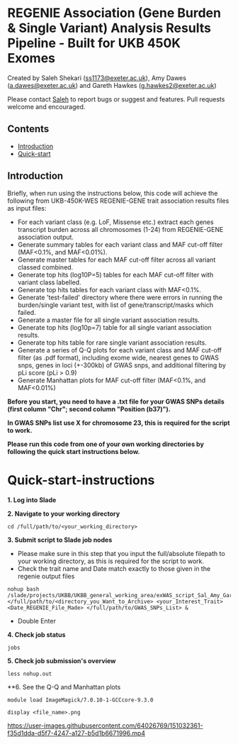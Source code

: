 # REGENIE Association (Gene Burden & Single Variant) Analysis Results Pipeline - Built for UKB 450K Exomes 

Created by Saleh Shekari (ss1173@exeter.ac.uk), Amy Dawes (a.dawes@exeter.ac.uk) and Gareth Hawkes (g.hawkes2@exeter.ac.uk)

Please contact [Saleh](mailto:ss1173@exeter.ac.uk?subject=[GitHub]%20SAIGE-GENE%20Association%20Analysis%20Summery) to report bugs or suggest and features. Pull requests welcome and encouraged.

## Contents
- [Introduction](#Introduction)
- [Quick-start](#Quick-start-instructions)




## Introduction
Briefly, when run using the instructions below, this code will achieve the following from UKB-450K-WES REGENIE-GENE trait association results files as input files:
* For each variant class (e.g. LoF, Missense etc.) extract each genes transcript burden across all chromosomes (1-24) from REGENIE-GENE association output.
* Generate summary tables for each variant class and MAF cut-off filter (MAF<0.1%, and MAF<0.01%).
* Generate master tables for each MAF cut-off filter across all variant classed combined.
* Generate top hits (log10P=5) tables for each MAF cut-off filter with variant class labelled.
* Generate top hits tables for each variant class with MAF<0.1%.
* Generate 'test-failed' directory where there were errors in running the burden/single variant test, with list of gene/transcript/masks which failed.
* Generate a master file for all single variant association results.
* Generate top hits (log10p=7) table for all single variant association results.
* Generate top hits table for rare single variant association results.
* Generate a series of Q-Q plots for each variant class and MAF cut-off filter (as .pdf format), 
  including exome wide, nearest genes to GWAS snps, genes in loci (+-300kb) of GWAS snps, and additional filtering by pLi score (pLi > 0.9)
* Generate Manhattan plots for MAF cut-off filter (MAF<0.1%, and MAF<0.01%)

__Before you start, you need to have a .txt file for your GWAS SNPs details (first column "Chr"; second column "Position (b37)").__

__In GWAS SNPs list use X for chromosome 23, this is required for the script to work.__

__Please run this code from one of your own working directories by following the quick start instructions below.__


# Quick-start-instructions

**1. Log into Slade**

**2. Navigate to your working directory**

```
cd /full/path/to/<your_working_directory>
```

**3. Submit script to Slade job nodes**
* Please make sure in this step that you input the full/absolute filepath to your working directory, as this is required for the script to work.
* Check the trait name and Date match exactly to those given in the regenie output files 
```
nohup bash /slade/projects/UKBB/UKBB_general_working_area/exWAS_script_Sal_Amy_Gareth/exWAS_UKB_450K_REGENIE_summary_script.sh </full/path/to/<directory_you_Want_to_Archive> <your_Interest_Trait> <Date_REGENIE_File_Made> </full/path/to/GWAS_SNPs_List> &
```
* Double Enter

**4. Check job status**
```
jobs
```

**5. Check job submission's overview**
```
less nohup.out 
```
**6. See the Q-Q and Manhattan plots
```
module load ImageMagick/7.0.10-1-GCCcore-9.3.0
```
```
display <file_name>.png
```


https://user-images.githubusercontent.com/64026769/151032361-f35d1dda-d5f7-4247-a127-b5d1b6671996.mp4



